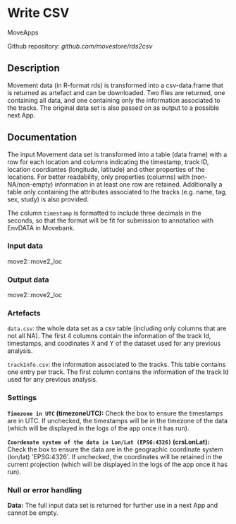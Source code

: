 # Write CSV

MoveApps

Github repository: *github.com/movestore/rds2csv*

## Description
Movement data (in R-format rds) is transformed into a csv-data.frame that is returned as artefact and can be downloaded. Two files are returned, one containing all data, and one containing only the information associated to the tracks. The original data set is also passed on as output to a possible next App. 

## Documentation
The input Movement data set is transformed into a table (data frame) with a row for each location and columns indicating the timestamp, track ID, location coordiantes (longitude, latitude) and other properties of the locations. For better readability, only properties (columns) with (non-NA/non-empty) information in at least one row are retained. Additionally a table only containing the attributes associated to the tracks (e.g. name, tag, sex, study) is also provided.

The column `timestamp` is formatted to include three decimals in the seconds, so that the format will be fit for submission to annotation with EnvDATA in Movebank.

### Input data
move2::move2_loc 

### Output data
move2::move2_loc 

### Artefacts

`data.csv`: the whole data set as a csv table (including only columns that are not all NA). The first 4 columns contain the information of the track Id, timestamps, and coodinates X and Y of the dataset used for any previous analysis.

`trackInfo.csv`: the information associated to the tracks. This table contains one entry per track. The first column contains the information of the track Id used for any previous analysis.

### Settings 
**`Timezone in UTC` (timezoneUTC):** Check the box to ensure the timestamps are in UTC. If unchecked, the timestamps will be in the timezone of the data (which will be displayed in the logs of the app once it has run).

**`Coordenate system of the data in Lon/Lat (EPSG:4326)` (crsLonLat):** Check the box to ensure the data are in the geographic coordinate system (lon/lat) 'EPSG:4326'. If unchecked, the coordinates will be retained in the current projection (which will be displayed in the logs of the app once it has run).


### Null or error handling
**Data:** The full input data set is returned for further use in a next App and cannot be empty.